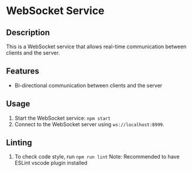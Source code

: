 # WebSocket Service

## Description
This is a WebSocket service that allows real-time communication between clients and the server.

## Features
- Bi-directional communication between clients and the server

## Usage
1. Start the WebSocket service: `npm start`
2. Connect to the WebSocket server using `ws://localhost:8999`.

## Linting
1. To check code style, run `npm run lint`
Note: Recommended to have ESLint vscode plugin installed

